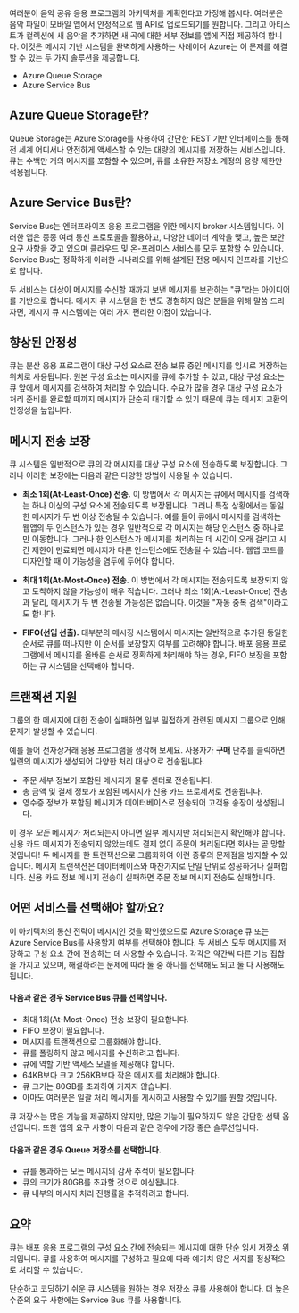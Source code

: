 여러분이 음악 공유 응용 프로그램의 아키텍처를 계획한다고 가정해 봅시다. 여러분은 음악 파일이 모바일 앱에서 안정적으로 웹 API로 업로드되기를 원합니다. 그리고 아티스트가 컬렉션에 새 음악을 추가하면 새 곡에 대한 세부 정보를 앱에 직접 제공하여 합니다. 이것은 메시지 기반 시스템을 완벽하게 사용하는 사례이며 Azure는 이 문제를 해결할 수 있는 두 가지 솔루션을 제공합니다.

- Azure Queue Storage
- Azure Service Bus

## <a name="what-is-azure-queue-storage"></a>Azure Queue Storage란?
Queue Storage는 Azure Storage를 사용하여 간단한 REST 기반 인터페이스를 통해 전 세계 어디서나 안전하게 액세스할 수 있는 대량의 메시지를 저장하는 서비스입니다. 큐는 수백만 개의 메시지를 포함할 수 있으며, 큐를 소유한 저장소 계정의 용량 제한만 적용됩니다.

## <a name="what-is-azure-service-bus"></a>Azure Service Bus란?
Service Bus는 엔터프라이즈 응용 프로그램을 위한 메시지 broker 시스템입니다. 이러한 앱은 종종 여러 통신 프로토콜을 활용하고, 다양한 데이터 계약을 맺고, 높은 보안 요구 사항을 갖고 있으며 클라우드 및 온-프레미스 서비스를 모두 포함할 수 있습니다. Service Bus는 정확하게 이러한 시나리오를 위해 설계된 전용 메시지 인프라를 기반으로 합니다.

두 서비스는 대상이 메시지를 수신할 때까지 보낸 메시지를 보관하는 "큐"라는 아이디어를 기반으로 합니다. 메시지 큐 시스템을 한 번도 경험하지 않은 분들을 위해 말씀 드리자면, 메시지 큐 시스템에는 여러 가지 편리한 이점이 있습니다.

## <a name="increased-reliability"></a>향상된 안정성
큐는 분산 응용 프로그램이 대상 구성 요소로 전송 보류 중인 메시지를 임시로 저장하는 위치로 사용됩니다. 원본 구성 요소는 메시지를 큐에 추가할 수 있고, 대상 구성 요소는 큐 앞에서 메시지를 검색하여 처리할 수 있습니다. 수요가 많을 경우 대상 구성 요소가 처리 준비를 완료할 때까지 메시지가 단순히 대기할 수 있기 때문에 큐는 메시지 교환의 안정성을 높입니다.

## <a name="message-delivery-guarantees"></a>메시지 전송 보장
큐 시스템은 일반적으로 큐의 각 메시지를 대상 구성 요소에 전송하도록 보장합니다. 그러나 이러한 보장에는 다음과 같은 다양한 방법이 사용될 수 있습니다.

- **최소 1회(At-Least-Once) 전송.** 이 방법에서 각 메시지는 큐에서 메시지를 검색하는 하나 이상의 구성 요소에 전송되도록 보장됩니다. 그러나 특정 상황에서는 동일한 메시지가 두 번 이상 전송될 수 있습니다. 예를 들어 큐에서 메시지를 검색하는 웹앱의 두 인스턴스가 있는 경우 일반적으로 각 메시지는 해당 인스턴스 중 하나로만 이동합니다. 그러나 한 인스턴스가 메시지를 처리하는 데 시간이 오래 걸리고 시간 제한이 만료되면 메시지가 다른 인스턴스에도 전송될 수 있습니다. 웹앱 코드를 디자인할 때 이 가능성을 염두에 두어야 합니다.

- **최대 1회(At-Most-Once) 전송.** 이 방법에서 각 메시지는 전송되도록 보장되지 않고 도착하지 않을 가능성이 매우 적습니다. 그러나 최소 1회(At-Least-Once) 전송과 달리, 메시지가 두 번 전송될 가능성은 없습니다. 이것을 "자동 중복 검색"이라고도 합니다.

- **FIFO(선입 선출).** 대부분의 메시징 시스템에서 메시지는 일반적으로 추가된 동일한 순서로 큐를 떠나지만 이 순서를 보장할지 여부를 고려해야 합니다. 배포 응용 프로그램에서 메시지를 올바른 순서로 정확하게 처리해야 하는 경우, FIFO 보장을 포함하는 큐 시스템을 선택해야 합니다.

## <a name="transactional-support"></a>트랜잭션 지원
그룹의 한 메시지에 대한 전송이 실패하면 일부 밀접하게 관련된 메시지 그룹으로 인해 문제가 발생할 수 있습니다.

예를 들어 전자상거래 응용 프로그램을 생각해 보세요. 사용자가 **구매** 단추를 클릭하면 일련의 메시지가 생성되어 다양한 처리 대상으로 전송됩니다.

- 주문 세부 정보가 포함된 메시지가 물류 센터로 전송됩니다.
- 총 금액 및 결제 정보가 포함된 메시지가 신용 카드 프로세서로 전송됩니다. 
- 영수증 정보가 포함된 메시지가 데이터베이스로 전송되어 고객용 송장이 생성됩니다.

이 경우 _모든_ 메시지가 처리되는지 아니면 일부 메시지만 처리되는지 확인해야 합니다. 신용 카드 메시지가 전송되지 않았는데도 결제 없이 주문이 처리된다면 회사는 곧 망할 것입니다! 두 메시지를 한 트랜잭션으로 그룹화하여 이런 종류의 문제점을 방지할 수 있습니다. 메시지 트랜잭션은 데이터베이스와 마찬가지로 단일 단위로 성공하거나 실패합니다. 신용 카드 정보 메시지 전송이 실패하면 주문 정보 메시지 전송도 실패합니다.

## <a name="which-service-should-i-choose"></a>어떤 서비스를 선택해야 할까요?
이 아키텍처의 통신 전략이 메시지인 것을 확인했으므로 Azure Storage 큐 또는 Azure Service Bus를 사용할지 여부를 선택해야 합니다. 두 서비스 모두 메시지를 저장하고 구성 요소 간에 전송하는 데 사용할 수 있습니다. 각각은 약간씩 다른 기능 집합을 가지고 있으며, 해결하려는 문제에 따라 둘 중 하나를 선택해도 되고 둘 다 사용해도 됩니다.

#### <a name="choose-service-bus-queues-if"></a>다음과 같은 경우 Service Bus 큐를 선택합니다.
- 최대 1회(At-Most-Once) 전송 보장이 필요합니다.
- FIFO 보장이 필요합니다.
- 메시지를 트랜잭션으로 그룹화해야 합니다.
- 큐를 폴링하지 않고 메시지를 수신하려고 합니다.
- 큐에 역할 기반 액세스 모델을 제공해야 합니다.
- 64KB보다 크고 256KB보다 작은 메시지를 처리해야 합니다.
- 큐 크기는 80GB를 초과하여 커지지 않습니다.
- 아마도 여러분은 일괄 처리 메시지를 게시하고 사용할 수 있기를 원할 것입니다.

큐 저장소는 많은 기능을 제공하지 않지만, 많은 기능이 필요하지도 않은 간단한 선택 옵션입니다. 또한 앱의 요구 사항이 다음과 같은 경우에 가장 좋은 솔루션입니다.

#### <a name="choose-queue-storage-if"></a>다음과 같은 경우 Queue 저장소를 선택합니다.
- 큐를 통과하는 모든 메시지의 감사 추적이 필요합니다.
- 큐의 크기가 80GB를 초과할 것으로 예상됩니다.
- 큐 내부의 메시지 처리 진행률을 추적하려고 합니다.

## <a name="summary"></a>요약

큐는 배포 응용 프로그램의 구성 요소 간에 전송되는 메시지에 대한 단순 임시 저장소 위치입니다. 큐를 사용하여 메시지를 구성하고 필요에 따라 예기치 않은 서지를 정상적으로 처리할 수 있습니다.

단순하고 코딩하기 쉬운 큐 시스템을 원하는 경우 저장소 큐를 사용해야 합니다. 더 높은 수준의 요구 사항에는 Service Bus 큐를 사용합니다.